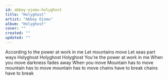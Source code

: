 ```yaml
---
id: abbey-ojomu-holyghost
title: "Holyghost"
artist: "Abbey Ojomu"
album: "Holyghost"
cover: ""
created: ""
updated: ""
---
```


According to the power at work in me
Let mountains move
Let seas part ways
Holyghost
Holyghost
Holyghost
You're the power at work in me
When you move darkness fades away
When you move
Mountain has to move
mountain has to move
mountain has to move
chains have to break
chains have to break